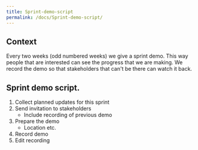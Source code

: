 ```yaml
---
title: Sprint-demo-script
permalink: /docs/Sprint-demo-script/
---
```


## Context

Every two weeks (odd numbered weeks) we give a sprint demo. This way people that are interested can see the progress that we are making. We record the demo so that stakeholders that can't be there can watch it back. 

## Sprint demo script.

1. Collect planned updates for this sprint
2. Send invitation to stakeholders
    * Include recording of previous demo
3. Prepare the demo
    * Location etc.
4. Record demo
5. Edit recording